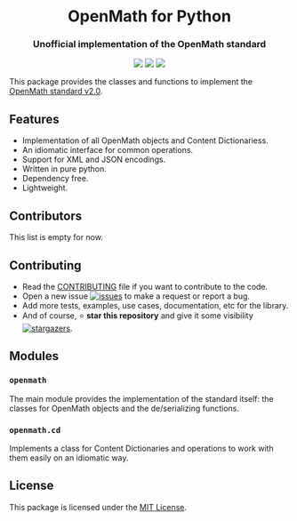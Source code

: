 
<h1 align="center">OpenMath for Python</h1>
<h3 align="center">Unofficial implementation of the OpenMath standard</h3>
<p align="center">
<img src="https://img.shields.io/badge/python-3.10-306998?style=for-the-badge&logo=python&logoColor=ffdc51">
<a href="https://www.openmath.org"><img src="https://img.shields.io/badge/OpenMath-2.0-5b78fd?style=for-the-badge"></a>
<!--img src="https://img.shields.io/badge/version-v1.0-informational?style=for-the-badge"/-->
<a href="LICENSE"><img src="https://img.shields.io/badge/license-MIT-informational?style=for-the-badge"/></a>
</p>

This package provides the classes and functions to implement the [OpenMath standard v2.0](https://openmath.org/standard/om20-2019-07-01/).

## Features

- Implementation of all OpenMath objects and Content Dictionariess.
- An idiomatic interface for common operations.
- Support for XML and JSON encodings.
- Written in pure python.
- Dependency free.
- Lightweight.

## Contributors

This list is empty for now.

## Contributing

- Read the [CONTRIBUTING](CONTRIBUTING.md) file if you want to contribute to the code.
- Open a new issue [![issues](https://img.shields.io/github/issues/MiguelMJ/openmath-for-python?logo=github&style=social)](https://github.com/MiguelMJ/openmath-for-python/issues/new) to make a request or report a bug.
- Add more tests, examples, use cases, documentation, etc for the library.
- And of course, :star: **star this repository** and give it some visibility [![stargazers](https://img.shields.io/github/stars/MiguelMJ/openmath-for-python?logo=github&style=social)](https://github.com/MiguelMJ/openmath-for-python/stargazers).

## Modules

### `openmath`

The main module provides the implementation of the standard itself: the classes for OpenMath objects and the de/serializing functions.

### `openmath.cd`

Implements a class for Content Dictionaries and operations to work with them easily on an idiomatic way.

## License

This package is licensed under the [MIT License](LICENSE).